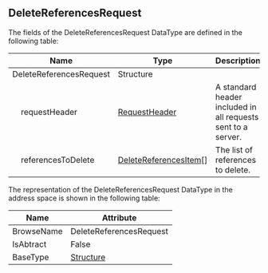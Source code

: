<!-- datatype -->
## DeleteReferencesRequest
<!-- end of description -->
The fields of the DeleteReferencesRequest DataType are defined in the following table:  

|Name|Type|Description|
|---|---|---|
|DeleteReferencesRequest|Structure||
|&nbsp;&nbsp;&nbsp;&nbsp;requestHeader|[RequestHeader](../../../Part4/Services/RequestHeader/readme.md)|A standard header included in all requests sent to a server.|
|&nbsp;&nbsp;&nbsp;&nbsp;referencesToDelete|[DeleteReferencesItem](../../../Part4/DataTypes/DeleteReferencesItem/readme.md)[]|The list of references to delete.|

The representation of the DeleteReferencesRequest DataType in the address space is shown in the following table:  

|Name|Attribute|
|---|---|
|BrowseName|DeleteReferencesRequest|
|IsAbtract|False|
|BaseType|[Structure](../../../Part3/DataTypes/Structure/readme.md)|

